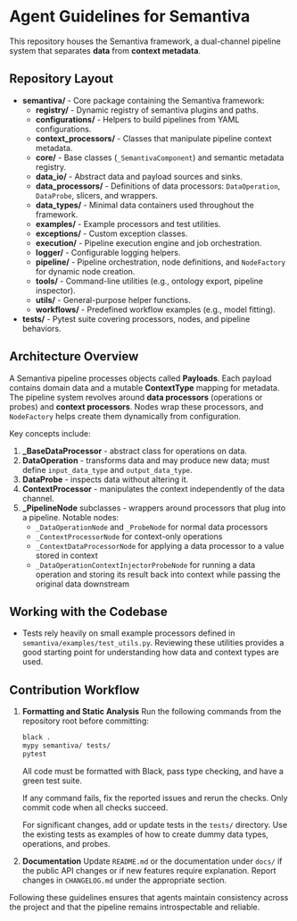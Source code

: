 # Agent Guidelines for Semantiva

This repository houses the Semantiva framework, a dual-channel pipeline system that separates **data** from **context metadata**.

## Repository Layout

* **semantiva/** - Core package containing the Semantiva framework:
  * **registry/** - Dynamic registry of semantiva plugins and paths.
  * **configurations/** - Helpers to build pipelines from YAML configurations.
  * **context_processors/** - Classes that manipulate pipeline context metadata.
  * **core/** - Base classes (`_SemantivaComponent`) and semantic metadata registry.
  * **data_io/** - Abstract data and payload sources and sinks.
  * **data_processors/** - Definitions of data processors: `DataOperation`, `DataProbe`, slicers, and wrappers.
  * **data_types/** - Minimal data containers used throughout the framework.
  * **examples/** - Example processors and test utilities.
  * **exceptions/** - Custom exception classes.
  * **execution/** - Pipeline execution engine and job orchestration.
  * **logger/** - Configurable logging helpers.
  * **pipeline/** - Pipeline orchestration, node definitions, and `NodeFactory` for dynamic node creation.
  * **tools/** - Command-line utilities (e.g., ontology export, pipeline inspector).
  * **utils/** - General-purpose helper functions.
  * **workflows/** - Predefined workflow examples (e.g., model fitting).
* **tests/** - Pytest suite covering processors, nodes, and pipeline behaviors.

## Architecture Overview

A Semantiva pipeline processes objects called **Payloads**. Each payload contains domain data and a mutable **ContextType** mapping for metadata. The pipeline system revolves around **data processors** (operations or probes) and **context processors**. Nodes wrap these processors, and `NodeFactory` helps create them dynamically from configuration.

Key concepts include:

1. **_BaseDataProcessor** - abstract class for operations on data.
2. **DataOperation** - transforms data and may produce new data; must define `input_data_type` and `output_data_type`.
3. **DataProbe** - inspects data without altering it.
4. **ContextProcessor** - manipulates the context independently of the data channel.
5. **_PipelineNode** subclasses - wrappers around processors that plug into a pipeline.  Notable nodes:
   * `_DataOperationNode` and `_ProbeNode` for normal data processors
   * `_ContextProcessorNode` for context-only operations
   * `_ContextDataProcessorNode` for applying a data processor to a value stored in context
   * `_DataOperationContextInjectorProbeNode` for running a data operation and storing its result back into context while passing the original data downstream

## Working with the Codebase

- Tests rely heavily on small example processors defined in `semantiva/examples/test_utils.py`. Reviewing these utilities provides a good starting point for understanding how data and context types are used.

## Contribution Workflow

1. **Formatting and Static Analysis**
   Run the following commands from the repository root before committing:
   ```sh
   black .
   mypy semantiva/ tests/
   pytest
   ```
   All code must be formatted with Black, pass type checking, and have a green test suite.

   If any command fails, fix the reported issues and rerun the checks. Only commit code when all checks succeed.

   For significant changes, add or update tests in the `tests/` directory. Use the existing tests as examples of how to create dummy data types, operations, and probes.

2. **Documentation**
   Update `README.md` or the documentation under `docs/` if the public API changes or if new features require explanation.
   Report changes in `CHANGELOG.md` under the appropriate section.


Following these guidelines ensures that agents maintain consistency across the project and that the pipeline remains introspectable and reliable.
